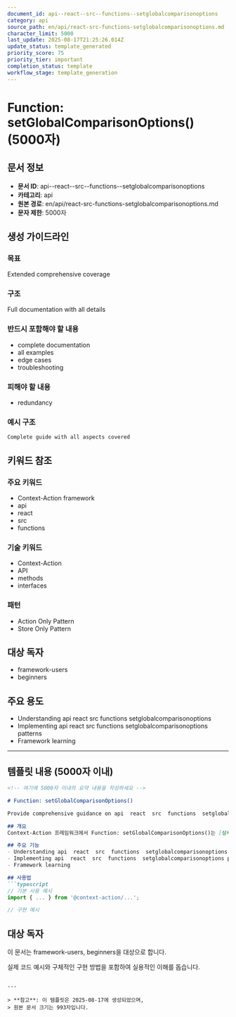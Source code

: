 ```yaml
---
document_id: api--react--src--functions--setglobalcomparisonoptions
category: api
source_path: en/api/react-src-functions-setglobalcomparisonoptions.md
character_limit: 5000
last_update: 2025-08-17T21:25:26.014Z
update_status: template_generated
priority_score: 75
priority_tier: important
completion_status: template
workflow_stage: template_generation
---
```


# Function: setGlobalComparisonOptions() (5000자)

## 문서 정보
- **문서 ID**: api--react--src--functions--setglobalcomparisonoptions
- **카테고리**: api
- **원본 경로**: en/api/react-src-functions-setglobalcomparisonoptions.md
- **문자 제한**: 5000자

## 생성 가이드라인

### 목표
Extended comprehensive coverage

### 구조
Full documentation with all details

### 반드시 포함해야 할 내용
- complete documentation
- all examples
- edge cases
- troubleshooting

### 피해야 할 내용  
- redundancy

### 예시 구조
```
Complete guide with all aspects covered
```

## 키워드 참조

### 주요 키워드
- Context-Action framework
- api
- react
- src
- functions

### 기술 키워드
- Context-Action
- API
- methods
- interfaces

### 패턴
- Action Only Pattern
- Store Only Pattern

## 대상 독자
- framework-users
- beginners

## 주요 용도
- Understanding api  react  src  functions  setglobalcomparisonoptions
- Implementing api  react  src  functions  setglobalcomparisonoptions patterns
- Framework learning

---

## 템플릿 내용 (5000자 이내)

```markdown
<!-- 여기에 5000자 이내의 요약 내용을 작성하세요 -->

# Function: setGlobalComparisonOptions()

Provide comprehensive guidance on api  react  src  functions  setglobalcomparisonoptions

## 개요
Context-Action 프레임워크에서 Function: setGlobalComparisonOptions()는 [상세 설명]의 역할을 담당합니다.

## 주요 기능
- Understanding api  react  src  functions  setglobalcomparisonoptions
- Implementing api  react  src  functions  setglobalcomparisonoptions patterns
- Framework learning

## 사용법
```typescript
// 기본 사용 예시
import { ... } from '@context-action/...';

// 구현 예시
```

## 대상 독자
이 문서는 framework-users, beginners을 대상으로 합니다.

실제 코드 예시와 구체적인 구현 방법을 포함하여 실용적인 이해를 돕습니다.
```

---

> **참고**: 이 템플릿은 2025-08-17에 생성되었으며, 
> 원본 문서 크기는 993자입니다.
